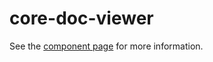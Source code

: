 core-doc-viewer
================

See the [component page](http://polymer-project.org/docs/elements/core-elements.html#core-doc-viewer) for more information.
